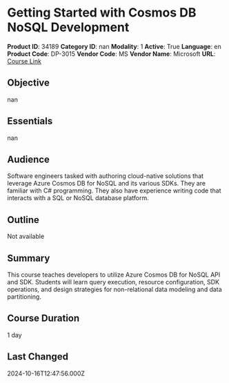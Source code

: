 # Getting Started with Cosmos DB NoSQL Development

**Product ID**: 34189
**Category ID**: nan
**Modality**: 1
**Active**: True
**Language**: en
**Product Code**: DP-3015
**Vendor Code**: MS
**Vendor Name**: Microsoft
**URL**: [Course Link](https://www.fastlaneus.com/course/microsoft-dp-3015)

## Objective
nan

## Essentials
nan

## Audience
Software engineers tasked with authoring cloud-native solutions that leverage Azure Cosmos DB for NoSQL and its various SDKs. They are familiar with C# programming. They also have experience writing code that interacts with a SQL or NoSQL database platform.

## Outline
Not available

## Summary
This course teaches developers to utilize Azure Cosmos DB for NoSQL API and SDK. Students will learn query execution, resource configuration, SDK operations, and design strategies for non-relational data modeling and data partitioning.

## Course Duration
1 day

## Last Changed
2024-10-16T12:47:56.000Z
